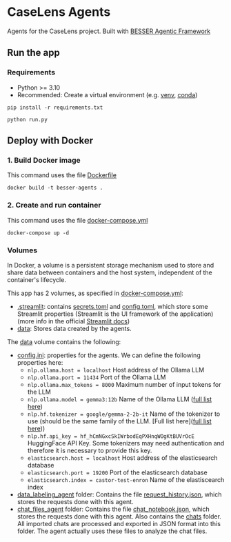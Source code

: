 # CaseLens Agents

Agents for the CaseLens project. Built with [BESSER Agentic Framework](https://github.com/BESSER-PEARL/BESSER-Agentic-Framework)

## Run the app

### Requirements

- Python >= 3.10
- Recommended: Create a virtual environment
  (e.g. [venv](https://docs.python.org/3/library/venv.html),
  [conda](https://conda.io/projects/conda/en/latest/user-guide/tasks/manage-environments.html))

```shell
pip install -r requirements.txt
```

```shell
python run.py
```

## Deploy with Docker

### 1. Build Docker image

This command uses the file [Dockerfile](Dockerfile)

```shell
docker build -t besser-agents .
```

### 2. Create and run container

This command uses the file [docker-compose.yml](docker-compose.yml)

```shell
docker-compose up -d
```
### Volumes

In Docker, a volume is a persistent storage mechanism used to store and share data between containers and the host system,
independent of the container's lifecycle.

This app has 2 volumes, as specified in [docker-compose.yml](docker-compose.yml):

- [.streamlit](.streamlit): contains [secrets.toml](.streamlit/secrets.toml) and [config.toml](.streamlit/config.toml), 
  which store some Streamlit properties (Streamlit is the UI framework of the application) (more info in the official [Streamlit docs](https://docs.streamlit.io/develop/api-reference/configuration/config.toml))
- [data](data): Stores data created by the agents.


The [data](data) volume contains the following:

- [config.ini](data/config.ini): properties for the agents. We can define the following properties here:
  - `nlp.ollama.host = localhost` Host address of the Ollama LLM
  - `nlp.ollama.port = 11434` Port of the Ollama LLM
  - `nlp.ollama.max_tokens = 8000` Maximum number of input tokens for the LLM 
  - `nlp.ollama.model = gemma3:12b` Name of the Ollama LLM ([full list here](https://ollama.com/library))
  - `nlp.hf.tokenizer = google/gemma-2-2b-it` Name of the tokenizer to use (should be the same family of the LLM. [Full list here]([full list here](https://huggingface.co/models)))
  - `nlp.hf.api_key = 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` HuggingFace API Key. Some tokenizers may need authentication and therefore it is necessary to provide this key.
  - `elasticsearch.host = localhost` Host address of the elasticsearch database
  - `elasticsearch.port = 19200` Port of the elasticsearch database
  - `elasticsearch.index = castor-test-enron` Name of the elastiscearch index
- [data_labeling_agent](data/data_labeling_agent) folder: Contains the file [request_history.json](data/data_labeling_agent/request_history.json), which stores the requests done with this agent.
- [chat_files_agent](data/chat_files_agent) folder: Contains the file [chat_notebook.json](data/chat_files_agent/chat_notebook.json),
  which stores the requests done with this agent. Also contains the [chats](data/chat_files_agent/chats) folder.
  All imported chats are processed and exported in JSON format into this folder. The agent actually uses these files to analyze the chat files.


